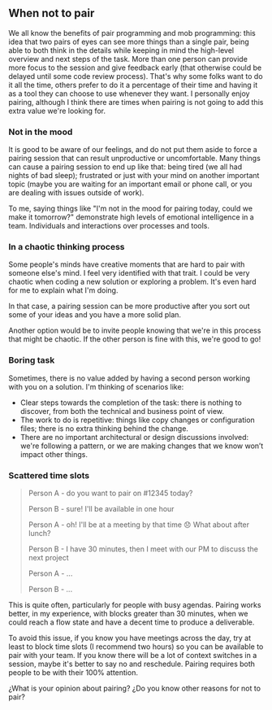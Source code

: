 ## When not to pair

We all know the benefits of pair programming and mob programming: this idea that two pairs of eyes can see more things than a single pair, being able to both think in the details while keeping in mind the high-level overview and next steps of the task. More than one person can provide more focus to the session and give feedback early (that otherwise could be delayed until some code review process). That's why some folks want to do it all the time, others prefer to do it a percentage of their time and having it as a tool they can choose to use whenever they want. I personally enjoy pairing, although I think there are times when pairing is not going to add this extra value we're looking for.

### Not in the mood

It is good to be aware of our feelings, and do not put them aside to force a pairing session that can result unproductive or uncomfortable. Many things can cause a pairing session to end up like that: being tired (we all had nights of bad sleep); frustrated or just with your mind on another important topic (maybe you are waiting for an important email or phone call, or you are dealing with issues outside of work).

To me, saying things like "I'm not in the mood for pairing today, could we make it tomorrow?" demonstrate high levels of emotional intelligence in a team. Individuals and interactions over processes and tools.

### In a chaotic thinking process

Some people's minds have creative moments that are hard to pair with someone else's mind. I feel very identified with that trait. I could be very chaotic when coding a new solution or exploring a problem. It's even hard for me to explain what I'm doing. 

In that case, a pairing session can be more productive after you sort out some of your ideas and you have a more solid plan.

Another option would be to invite people knowing that we're in this process that might be chaotic. If the other person is fine with this, we're good to go!

### Boring task

Sometimes, there is no value added by having a second person working with you on a solution. I'm thinking of scenarios like:

- Clear steps towards the completion of the task: there is nothing to discover, from both the technical and business point of view.
- The work to do is repetitive: things like copy changes or configuration files; there is no extra thinking behind the change.
- There are no important architectural or design discussions involved: we're following a pattern, or we are making changes that we know won’t impact other things.

### Scattered time slots

> Person A - do you want to pair on #12345 today?
> 
> Person B - sure! I'll be available in one hour
>
> Person A - oh! I'll be at a meeting by that time 😞 What about after lunch?
> 
> Person B - I have 30 minutes, then I meet with our PM to discuss the next project
> 
> Person A - ...
> 
> Person B - ...


This is quite often, particularly for people with busy agendas. Pairing works better, in my experience, with blocks greater than 30 minutes, when we could reach a flow state and have a decent time to produce a deliverable.

To avoid this issue, if you know you have meetings across the day, try at least to block time slots (I recommend two hours) so you can be available to pair with your team. If you know there will be a lot of context switches in a session, maybe it's better to say no and reschedule. Pairing requires both people to be with their 100% attention.

¿What is your opinion about pairing? ¿Do you know other reasons for not to pair?